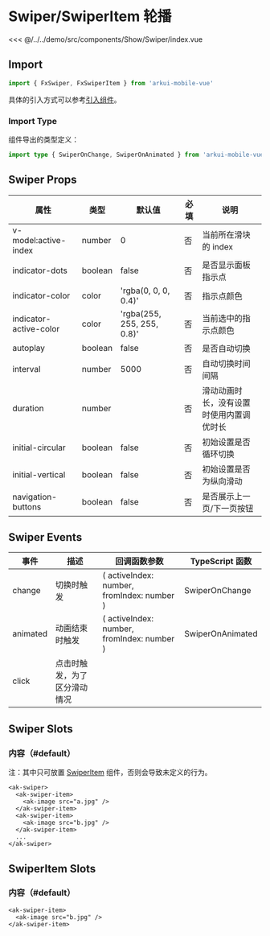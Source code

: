 # Swiper/SwiperItem 轮播

<CodeDemo name="Swiper">

<<< @/../../demo/src/components/Show/Swiper/index.vue

</CodeDemo>

## Import

```js
import { FxSwiper, FxSwiperItem } from 'arkui-mobile-vue'
```

具体的引入方式可以参考[引入组件](../guide/import.md)。

### Import Type

组件导出的类型定义：

```ts
import type { SwiperOnChange, SwiperOnAnimated } from 'arkui-mobile-vue'
```

## Swiper Props

| 属性                   | 类型    | 默认值                     | 必填 | 说明                                     |
| ---------------------- | ------- | -------------------------- | ---- | ---------------------------------------- |
| v-model:active-index   | number  | 0                          | 否   | 当前所在滑块的 index                     |
| indicator-dots         | boolean | false                      | 否   | 是否显示面板指示点                       |
| indicator-color        | color   | 'rgba(0, 0, 0, 0.4)'       | 否   | 指示点颜色                               |
| indicator-active-color | color   | 'rgba(255, 255, 255, 0.8)' | 否   | 当前选中的指示点颜色                     |
| autoplay               | boolean | false                      | 否   | 是否自动切换                             |
| interval               | number  | 5000                       | 否   | 自动切换时间间隔                         |
| duration               | number  |                            | 否   | 滑动动画时长，没有设置时使用内置调优时长 |
| initial-circular       | boolean | false                      | 否   | 初始设置是否循环切换                     |
| initial-vertical       | boolean | false                      | 否   | 初始设置是否为纵向滑动                   |
| navigation-buttons     | boolean | false                      | 否   | 是否展示上一页/下一页按钮                |

## Swiper Events

| 事件     | 描述                         | 回调函数参数                               | TypeScript 函数  |
| -------- | ---------------------------- | ------------------------------------------ | ---------------- |
| change   | 切换时触发                   | ( activeIndex: number, fromIndex: number ) | SwiperOnChange   |
| animated | 动画结束时触发               | ( activeIndex: number, fromIndex: number ) | SwiperOnAnimated |
| click    | 点击时触发，为了区分滑动情况 |                                            |                  |

## Swiper Slots

### 内容（#default）

注：其中只可放置 [SwiperItem](./Swiper.md#swiperitem-slots) 组件，否则会导致未定义的行为。

```vue
<ak-swiper>
  <ak-swiper-item>
    <ak-image src="a.jpg" />
  </ak-swiper-item>
  <ak-swiper-item>
    <ak-image src="b.jpg" />
  </ak-swiper-item>
  ...
</ak-swiper>
```

## SwiperItem Slots

### 内容（#default）

```vue
<ak-swiper-item>
  <ak-image src="b.jpg" />
</ak-swiper-item>
```
